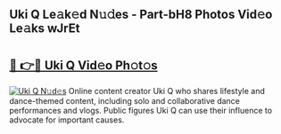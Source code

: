 ## Uki Q Le𝚊k𝚎d N𝚞𝚍es - Part-bH8 Photos Vid𝚎o Le𝚊ks wJrEt

# <h2><a href="http://fbbpqi7.evod.top/?m=Uki+Q">🔗 👉🔴 Uki Q Vid𝚎o Ph𝚘t𝚘s</a></h2>

[![Uki Q N𝚞d𝚎s](https://i.imgur.com/8V9OHl7.gif)](http://fbbpqi7.evod.top/?m=Uki+Q)
Online content creator Uki Q who shares lifestyle and dance-themed content, including solo and collaborative dance performances and vlogs. Public figures Uki Q can use their influence to advocate for important causes. 

